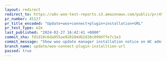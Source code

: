```yaml
---
layout: redirect
redirect_to: https://a8c-woo-test-reports.s3.amazonaws.com/public/pr/45127/e2e/index.html
pr_number: 45127
pr_title_encoded: "Update+woo+connect+plugin+installation+URL"
pr_test_type: e2e
last_published: "2024-02-27 16:42:41 +0000"
commit_sha: fd1d10c6da955ae920104db2d38c099dffe7c1e3
commit_message: "Show woo update manager installation notice on WC admin pages and mak…"
branch_name: update/woo-connect-plugin-installtion-url
passed: true
---
```

